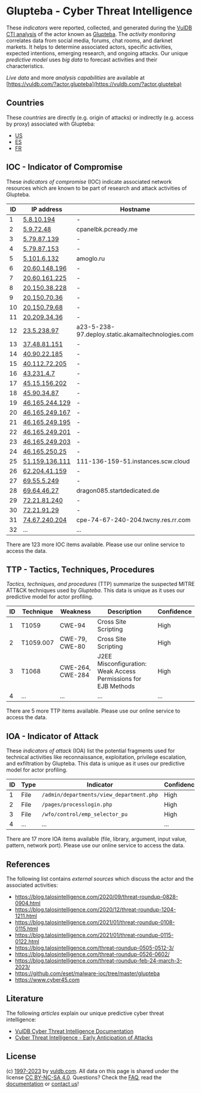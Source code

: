 # Glupteba - Cyber Threat Intelligence

These _indicators_ were reported, collected, and generated during the [VulDB CTI analysis](https://vuldb.com/?kb.cti) of the actor known as [Glupteba](https://vuldb.com/?actor.glupteba). The _activity monitoring_ correlates data from social media, forums, chat rooms, and darknet markets. It helps to determine associated actors, specific activities, expected intentions, emerging research, and ongoing attacks. Our unique _predictive model_ uses _big data_ to forecast activities and their characteristics.

_Live data_ and more _analysis capabilities_ are available at [https://vuldb.com/?actor.glupteba](https://vuldb.com/?actor.glupteba)

## Countries

These _countries_ are directly (e.g. origin of attacks) or indirectly (e.g. access by proxy) associated with Glupteba:

* [US](https://vuldb.com/?country.us)
* [ES](https://vuldb.com/?country.es)
* [FR](https://vuldb.com/?country.fr)

## IOC - Indicator of Compromise

These _indicators of compromise_ (IOC) indicate associated network resources which are known to be part of research and attack activities of Glupteba.

ID | IP address | Hostname | Campaign | Confidence
-- | ---------- | -------- | -------- | ----------
1 | [5.8.10.194](https://vuldb.com/?ip.5.8.10.194) | - | - | High
2 | [5.9.72.48](https://vuldb.com/?ip.5.9.72.48) | cpanelbk.pcready.me | - | High
3 | [5.79.87.139](https://vuldb.com/?ip.5.79.87.139) | - | - | High
4 | [5.79.87.153](https://vuldb.com/?ip.5.79.87.153) | - | - | High
5 | [5.101.6.132](https://vuldb.com/?ip.5.101.6.132) | amoglo.ru | - | High
6 | [20.60.148.196](https://vuldb.com/?ip.20.60.148.196) | - | - | High
7 | [20.60.161.225](https://vuldb.com/?ip.20.60.161.225) | - | - | High
8 | [20.150.38.228](https://vuldb.com/?ip.20.150.38.228) | - | - | High
9 | [20.150.70.36](https://vuldb.com/?ip.20.150.70.36) | - | - | High
10 | [20.150.79.68](https://vuldb.com/?ip.20.150.79.68) | - | - | High
11 | [20.209.34.36](https://vuldb.com/?ip.20.209.34.36) | - | - | High
12 | [23.5.238.97](https://vuldb.com/?ip.23.5.238.97) | a23-5-238-97.deploy.static.akamaitechnologies.com | - | High
13 | [37.48.81.151](https://vuldb.com/?ip.37.48.81.151) | - | - | High
14 | [40.90.22.185](https://vuldb.com/?ip.40.90.22.185) | - | - | High
15 | [40.112.72.205](https://vuldb.com/?ip.40.112.72.205) | - | - | High
16 | [43.231.4.7](https://vuldb.com/?ip.43.231.4.7) | - | - | High
17 | [45.15.156.202](https://vuldb.com/?ip.45.15.156.202) | - | - | High
18 | [45.90.34.87](https://vuldb.com/?ip.45.90.34.87) | - | - | High
19 | [46.165.244.129](https://vuldb.com/?ip.46.165.244.129) | - | - | High
20 | [46.165.249.167](https://vuldb.com/?ip.46.165.249.167) | - | - | High
21 | [46.165.249.195](https://vuldb.com/?ip.46.165.249.195) | - | - | High
22 | [46.165.249.201](https://vuldb.com/?ip.46.165.249.201) | - | - | High
23 | [46.165.249.203](https://vuldb.com/?ip.46.165.249.203) | - | - | High
24 | [46.165.250.25](https://vuldb.com/?ip.46.165.250.25) | - | - | High
25 | [51.159.136.111](https://vuldb.com/?ip.51.159.136.111) | 111-136-159-51.instances.scw.cloud | - | High
26 | [62.204.41.159](https://vuldb.com/?ip.62.204.41.159) | - | - | High
27 | [69.55.5.249](https://vuldb.com/?ip.69.55.5.249) | - | - | High
28 | [69.64.46.27](https://vuldb.com/?ip.69.64.46.27) | dragon085.startdedicated.de | - | High
29 | [72.21.81.240](https://vuldb.com/?ip.72.21.81.240) | - | - | High
30 | [72.21.91.29](https://vuldb.com/?ip.72.21.91.29) | - | - | High
31 | [74.67.240.204](https://vuldb.com/?ip.74.67.240.204) | cpe-74-67-240-204.twcny.res.rr.com | - | High
32 | ... | ... | ... | ...

There are 123 more IOC items available. Please use our online service to access the data.

## TTP - Tactics, Techniques, Procedures

_Tactics, techniques, and procedures_ (TTP) summarize the suspected MITRE ATT&CK techniques used by _Glupteba_. This data is unique as it uses our predictive model for actor profiling.

ID | Technique | Weakness | Description | Confidence
-- | --------- | -------- | ----------- | ----------
1 | T1059 | CWE-94 | Cross Site Scripting | High
2 | T1059.007 | CWE-79, CWE-80 | Cross Site Scripting | High
3 | T1068 | CWE-264, CWE-284 | J2EE Misconfiguration: Weak Access Permissions for EJB Methods | High
4 | ... | ... | ... | ...

There are 5 more TTP items available. Please use our online service to access the data.

## IOA - Indicator of Attack

These _indicators of attack_ (IOA) list the potential fragments used for technical activities like reconnaissance, exploitation, privilege escalation, and exfiltration by Glupteba. This data is unique as it uses our predictive model for actor profiling.

ID | Type | Indicator | Confidence
-- | ---- | --------- | ----------
1 | File | `/admin/departments/view_department.php` | High
2 | File | `/pages/processlogin.php` | High
3 | File | `/wfo/control/emp_selector_pu` | High
4 | ... | ... | ...

There are 17 more IOA items available (file, library, argument, input value, pattern, network port). Please use our online service to access the data.

## References

The following list contains _external sources_ which discuss the actor and the associated activities:

* https://blog.talosintelligence.com/2020/09/threat-roundup-0828-0904.html
* https://blog.talosintelligence.com/2020/12/threat-roundup-1204-1211.html
* https://blog.talosintelligence.com/2021/01/threat-roundup-0108-0115.html
* https://blog.talosintelligence.com/2021/01/threat-roundup-0115-0122.html
* https://blog.talosintelligence.com/threat-roundup-0505-0512-3/
* https://blog.talosintelligence.com/threat-roundup-0526-0602/
* https://blog.talosintelligence.com/threat-roundup-feb-24-march-3-2023/
* https://github.com/eset/malware-ioc/tree/master/glupteba
* https://www.cyber45.com

## Literature

The following _articles_ explain our unique predictive cyber threat intelligence:

* [VulDB Cyber Threat Intelligence Documentation](https://vuldb.com/?kb.cti)
* [Cyber Threat Intelligence - Early Anticipation of Attacks](https://www.scip.ch/en/?labs.20201022)

## License

(c) [1997-2023](https://vuldb.com/?kb.changelog) by [vuldb.com](https://vuldb.com/?kb.about). All data on this page is shared under the license [CC BY-NC-SA 4.0](https://creativecommons.org/licenses/by-nc-sa/4.0/). Questions? Check the [FAQ](https://vuldb.com/?kb.faq), read the [documentation](https://vuldb.com/?kb) or [contact us](https://vuldb.com/?contact)!
